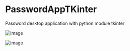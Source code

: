 # PasswordAppTKinter
Password desktop application with python module tkinter

![image](https://user-images.githubusercontent.com/75498026/219975938-4c5d04aa-2273-4dce-9520-b627b6c164f3.png)

![image](https://user-images.githubusercontent.com/75498026/219975948-9d285c49-1f42-465d-89db-db835f234a8a.png)
